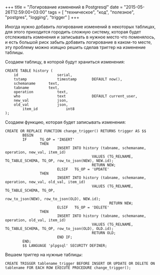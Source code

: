 +++
title = "Логирование изменений в Postgresql"
date = "2015-05-26T12:59:00+03:00"
tags = [
    "техническое",
    "код",
    "полезное",
    "postgres",
    "logging",
    "trigger"
]
+++

Иногда нужно добавить логирование изменений в некоторых таблицах, для этого приходится городить сложную систему, которая будет отслеживать изменения и записывать в нужное место что поменялось, и есть большой риск забыть добавить логирование в каком-то месте, эту проблему можно изящно решить сделав триггер на изменение таблицы.

<!--more-->


Создаем таблицу, в которой будут храниться изменения:

```
CREATE TABLE history (
    id                  serial,
    tstamp              timestamp       DEFAULT now(),
    schemaname      text,
    tabname         text,
    operation           text,
    who                 text            DEFAULT current_user,
    new_val             json,
    old_val             json,
        item_id             int8
);
```


Создаем функцию, которая будет записывать изменения:

```
CREATE OR REPLACE FUNCTION change_trigger() RETURNS trigger AS $$
        BEGIN
        IF      TG_OP = 'INSERT'
                THEN
                        INSERT INTO history (tabname, schemaname, operation, new_val, item_id)
                                        VALUES (TG_RELNAME, TG_TABLE_SCHEMA, TG_OP, row_to_json(NEW), NEW.id);
                                        RETURN NEW;
                        ELSIF   TG_OP = 'UPDATE'
                THEN
                        INSERT INTO history (tabname, schemaname, operation, new_val, old_val, item_id)
                                        VALUES (TG_RELNAME, TG_TABLE_SCHEMA, TG_OP,
                                                        row_to_json(NEW), row_to_json(OLD), NEW.id);
                                                RETURN NEW;
                        ELSIF   TG_OP = 'DELETE'
                THEN
                        INSERT INTO history (tabname, schemaname, operation, old_val, item_id)
                                        VALUES (TG_RELNAME, TG_TABLE_SCHEMA, TG_OP, row_to_json(OLD), OLD.id);
                                        RETURN OLD;
                        END IF;
        END;
        $$ LANGUAGE 'plpgsql' SECURITY DEFINER;
```

Вешаем триггер на нужные таблицы:

```
CREATE TRIGGER tablename_trigger BEFORE INSERT OR UPDATE OR DELETE ON tablename FOR EACH ROW EXECUTE PROCEDURE change_trigger();
```